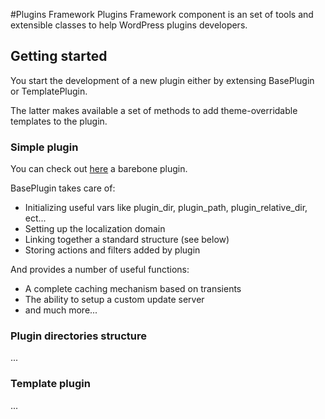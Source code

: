 #Plugins Framework
Plugins Framework component is an set of tools and extensible classes to help WordPress plugins developers.

## Getting started

You start the development of a new plugin either by extensing BasePlugin or TemplatePlugin. 

The latter makes available a set of methods to add theme-overridable templates to the plugin.

### Simple plugin

You can check out [here](#) a barebone plugin.

BasePlugin takes care of:

- Initializing useful vars like plugin_dir, plugin_path, plugin_relative_dir, ect...
- Setting up the localization domain
- Linking together a standard structure (see below)
- Storing actions and filters added by plugin

And provides a number of useful functions:

- A complete caching mechanism based on transients
- The ability to setup a custom update server
- and much more...

### Plugin directories structure

...

### Template plugin

...